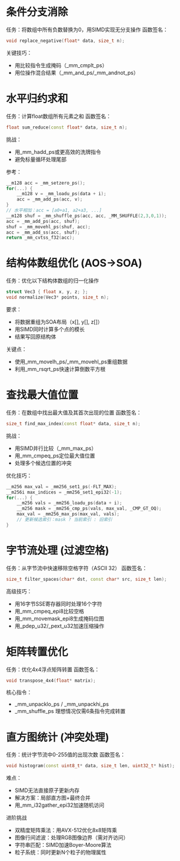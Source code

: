

# 条件分支消除
任务：将数组中所有负数替换为0，用SIMD实现无分支操作
函数签名：
```c++
void replace_negative(float* data, size_t n);
```
关键技巧：
- 用比较指令生成掩码（_mm_cmplt_ps）
- 用位操作混合结果（_mm_and_ps/_mm_andnot_ps）

# 水平归约求和
任务：计算float数组所有元素之和
函数签名：
```c++
float sum_reduce(const float* data, size_t n);
```
挑战：
- 用_mm_hadd_ps或更高效的洗牌指令
- 避免标量循环处理尾部

参考：
```c++
__m128 acc = _mm_setzero_ps();
for(...) {
    __m128 v = _mm_loadu_ps(data + i);
    acc = _mm_add_ps(acc, v);
}
// 水平相加：acc = [a0+a1, a2+a3, ...]
__m128 shuf = _mm_shuffle_ps(acc, acc, _MM_SHUFFLE(2,3,0,1));
acc = _mm_add_ps(acc, shuf);
shuf = _mm_movehl_ps(shuf, acc);
acc = _mm_add_ss(acc, shuf);
return _mm_cvtss_f32(acc);
```

# 结构体数组优化 (AOS→SOA)
任务：优化以下结构体数组的归一化操作
```c++
struct Vec3 { float x, y, z; };
void normalize(Vec3* points, size_t n);
```

要求：

- 将数据重组为SOA布局（x[], y[], z[]）
- 用SIMD同时计算多个点的模长
- 结果写回原结构体

关键点：
- 使用_mm_movelh_ps/_mm_movehl_ps重组数据
- 利用_mm_rsqrt_ps快速计算倒数平方根

# 查找最大值位置
任务：在数组中找出最大值及其首次出现的位置
函数签名：
```c++
size_t find_max_index(const float* data, size_t n);
```

挑战：

- 用SIMD并行比较（_mm_max_ps）
- 用_mm_cmpeq_ps定位最大值位置
- 处理多个候选位置的冲突

优化技巧：
```c++
__m256 max_val = _mm256_set1_ps(-FLT_MAX);
__m256i max_indices = _mm256_set1_epi32(-1);
for(...) {
    __m256 vals = _mm256_loadu_ps(data + i);
    __m256 mask = _mm256_cmp_ps(vals, max_val, _CMP_GT_OQ);
    max_val = _mm256_max_ps(max_val, vals);
    // 更新候选索引：mask ? 当前索引 : 旧索引
}
```

# 字节流处理 (过滤空格)
任务：从字节流中快速移除空格字符（ASCII 32）
函数签名：
```c++
size_t filter_spaces(char* dst, const char* src, size_t len);
```

高级技巧：

- 用16字节SSE寄存器同时处理16个字符
- 用_mm_cmpeq_epi8比较空格
- 用_mm_movemask_epi8生成掩码位图
- 用_pdep_u32/_pext_u32加速压缩操作


# 矩阵转置优化
任务：优化4x4浮点矩阵转置
函数签名：
```c++
void transpose_4x4(float* matrix);
```

核心指令：
- _mm_unpacklo_ps / _mm_unpackhi_ps
- _mm_shuffle_ps
理想情况仅需6条指令完成转置

# 直方图统计 (冲突处理)
任务：统计字节流中0-255值的出现次数
函数签名：
```c++
void histogram(const uint8_t* data, size_t len, uint32_t* hist);
```

难点：
- SIMD无法直接原子更新内存
- 解决方案：局部直方图+最终合并
- 用_mm_i32gather_epi32加速随机访问

进阶挑战
- 双精度矩阵乘法：用AVX-512优化8x8矩阵乘
- 图像行间滤波：处理RGB图像边界（需对齐访问）
- 字符串匹配：SIMD加速Boyer-Moore算法
- 粒子系统：同时更新N个粒子的物理属性
